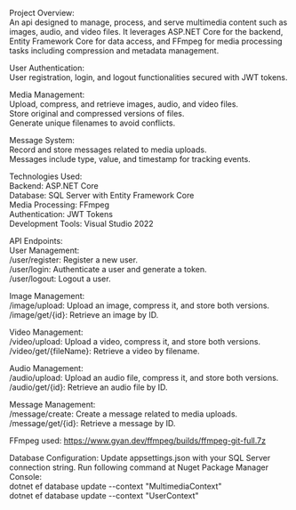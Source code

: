 Project Overview:  
An api designed to manage, process, and serve multimedia content such as images, audio, and video files. It leverages ASP.NET Core for the backend, Entity Framework Core for data access, and FFmpeg for media processing tasks including compression and metadata management.  
  
User Authentication:  
User registration, login, and logout functionalities secured with JWT tokens.  
  
Media Management:  
Upload, compress, and retrieve images, audio, and video files.  
Store original and compressed versions of files.  
Generate unique filenames to avoid conflicts.  
  
Message System:  
Record and store messages related to media uploads.  
Messages include type, value, and timestamp for tracking events.  
  
Technologies Used:  
Backend: ASP.NET Core  
Database: SQL Server with Entity Framework Core  
Media Processing: FFmpeg  
Authentication: JWT Tokens  
Development Tools: Visual Studio 2022  
  
API Endpoints:  
  User Management:  
  /user/register: Register a new user.  
  /user/login: Authenticate a user and generate a token.  
  /user/logout: Logout a user.  
  
  Image Management:  
  /image/upload: Upload an image, compress it, and store both versions.  
  /image/get/{id}: Retrieve an image by ID.  
    
  Video Management:  
  /video/upload: Upload a video, compress it, and store both versions.  
  /video/get/{fileName}: Retrieve a video by filename.  
    
  Audio Management:  
  /audio/upload: Upload an audio file, compress it, and store both versions.  
  /audio/get/{id}: Retrieve an audio file by ID.  
    
  Message Management:  
  /message/create: Create a message related to media uploads.  
  /message/get/{id}: Retrieve a message by ID.  
  
FFmpeg used: https://www.gyan.dev/ffmpeg/builds/ffmpeg-git-full.7z  

Database Configuration:
Update appsettings.json with your SQL Server connection string.
Run following command at Nuget Package Manager Console:  
dotnet ef database update --context "MultimediaContext"  
dotnet ef database update --context "UserContext"  

